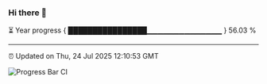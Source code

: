 ### Hi there 👋

⏳ Year progress { ████████████████▁▁▁▁▁▁▁▁▁▁▁▁▁▁ } 56.03 %

---

⏰ Updated on Thu, 24 Jul 2025 12:10:53 GMT

![Progress Bar CI](https://github.com/liununu/liununu/workflows/Progress%20Bar%20CI/badge.svg)
